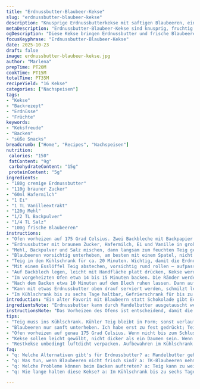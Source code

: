 ```yaml
---
title: "Erdnussbutter-Blaubeer-Kekse"
slug: "erdnussbutter-blaubeer-kekse"
description: "Knusprige Erdnussbutterkekse mit saftigen Blaubeeren, eine kleine Abwandlung eines klassischen Rezepts. Brauner Zucker und Hafermilch statt normaler Milch, um Geschmack und Textur leicht zu verändern. Blaubeeren sorgen für frisch-fruchtige Stückchen im Teig, die beim Backen leicht aufplatzen können, also vorsichtig behandeln. Kühlschrankzeit wird verlängert, damit der Teig fester wird und die Kekse formstabil bleiben. Backzeit leicht verlängert, da die Feuchtigkeit der Blaubeeren mehr Dampf gibt. Reinigungstipps und Alternativen bei fehlenden Zutaten. "
metaDescription: "Erdnussbutter-Blaubeer-Kekse sind knusprig, fruchtig und eine besondere Abwandlung. Perfekt für Teeliebhaber."
ogDescription: "Diese Kekse bringen Erdnussbutter und frische Blaubeeren auf köstliche Weise zusammen. Ideal für jeden Keksfreund."
focusKeyphrase: "Erdnussbutter-Blaubeer-Kekse"
date: 2025-10-23
draft: false
image: erdnussbutter-blaubeer-kekse.jpg
author: "Marlena"
prepTime: PT20M
cookTime: PT15M
totalTime: PT35M
recipeYield: "16 Kekse"
categories: ["Nachspeisen"]
tags:
- "Kekse"
- "Backrezept"
- "Erdnüsse"
- "Früchte"
keywords:
- "Keksfreude"
- "Backen"
- "süße Snacks"
breadcrumb: ["Home", "Recipes", "Nachspeisen"]
nutrition: 
 calories: "150"
 fatContent: "9g"
 carbohydrateContent: "15g"
 proteinContent: "5g"
ingredients:
- "180g cremige Erdnussbutter"
- "110g brauner Zucker"
- "60ml Hafermilch"
- "1 Ei"
- "1 TL Vanilleextrakt"
- "120g Mehl"
- "1/2 TL Backpulver"
- "1/4 TL Salz"
- "100g frische Blaubeeren"
instructions:
- "Ofen vorheizen auf 175 Grad Celsius. Zwei Backbleche mit Backpapier auslegen, beiseitestellen."
- "Erdnussbutter mit braunem Zucker, Hafermilch, Ei und Vanille in großer Schüssel mit Schneebesen streifenfrei verrühren. Nicht zu doll rühren, sonst wird der Teig zäh."
- "Mehl, Backpulver und Salz mischen, dann langsam zum feuchten Teig geben. Nur so lange rühren, bis alles verbunden ist. Zu viel Mischen führt zu harten Keksen."
- "Blaubeeren vorsichtig unterheben, am besten mit einem Spatel, nicht zu viel drücken, sonst entstehen blaue Flecken im Teig und Konsistenz leidet."
- "Teig in den Kühlschrank für ca. 20 Minuten. Wichtig, damit die Erdnussbutter fest wird und der Teig sich besser formen lässt."
- "Mit einem Esslöffel Teig abstechen, vorsichtig rund rollen – aufpassen, dass die Blaubeeren nicht zerplatzen. Etwa 16 Kugeln formen."
- "Auf Backblech legen, leicht mit Handfläche platt drücken, Kekse werden sonst zu dick und innen roh."
- "Im vorgeheizten Ofen etwa 14 bis 15 Minuten backen. Die Ränder werden goldbraun, die Mitte fühlt sich noch weich an, das ist gut. Kekse härten beim Abkühlen nach."
- "Nach dem Backen etwa 10 Minuten auf dem Blech ruhen lassen. Dann auf Gitter übertragen und komplett auskühlen lassen. Kekse bekommen dann die perfekte Textur."
- "Kann mit etwas Erdnussbutter oben drauf serviert werden, schmilzt leicht durch Restwärme – Aroma kommt noch besser raus."
- "Im Kühlschrank bis zu sechs Tage haltbar, Gefrierschrank für bis zu drei Monate möglich. Vor dem Essen wieder leicht knusprig backen oder auftauen lassen."
introduction: "Ein alter Favorit mit Blaubeern statt Schokolade gibt Ecken mit diesem besonderen Kick. Erdnussbutter alleine macht den Teig zu klebrig, also brauner Zucker und Hafermilch ein bisschen für mehr Feuchtigkeit und Balance rein. Ich habe gelernt, dass Teigruhe im Kühlschrank fast unabdingbar ist, sonst zerfließen die Kekse, dann landet man mit unausgebackenen Mitten. Blaubeeren vorsichtig falten, lieber zu wenig als zu viel quetschen, sonst endet man mit blauen Flecken überall auf der Arbeitsfläche. Das Aroma von gerösteter Erdnussbutter kommt erst nach dem Backen richtig durch. Optimal, wenn die Kekse außen knusprig sind und innen noch weich. Ein bisschen wie der perfekte Kompromiss zwischen Keks und Muffin."
ingredientsNote: "Erdnussbutter kann durch Mandelbutter ausgetauscht werden, dann ist der Geschmack nussiger und milder, eignet sich besonders, wenn man allergikerfreundlich bleiben will. Statt normaler Milch Hafermilch, Mandeldrink oder Sojamilch verwenden für leichte Geschmacksvariationen und mehr Cremigkeit. Brauner Zucker sorgt für Feuchtigkeit und Karamellnoten, wenn nichts anderes da ist, klappt auch weißer Zucker, dann aber etwa 10g weniger nehmen, sonst wird es zu süß. Mehl kann durch Dinkelmehl ersetzt werden, macht das Backwerk etwas herzhafter, klappt gut mit kräftiger Erdnussbutter. Frische Blaubeeren sind Pflicht für den frischen Geschmack – TK-Blaubeeren sind Backoption, unbedingt vorher auftauen und Wasser abgießen, sonst zerfließt der Teig. Wenn Blaubeeren nicht schmecken, passen auch gehackte Cranberries oder kleine Apfelwürfel."
instructionsNote: "Das Vorheizen des Ofens ist entscheidend, damit die Kekse gleichmäßig gebacken werden und nicht auseinanderlaufen. Backpapier verhindert Ankleben und sorgt für gleichmäßige Hitzeaufnahme, ansonsten mit Silikonmatten ähnlicher Effekt. Die Kombination von feuchten Zutaten zuerst, dann trockene langsam einrieseln lassen, spart Rühren und vermeidet Überarbeitung des Teigs. Blaubeeren wirklich sanft falten, am besten aufheben und mit flachen Bewegungen unterheben, sonst zerplatzen sie und der Teig wird matschig. Kühlschrankphase ist nicht nur für Formbarkeit wichtig, sondern auch damit sich Aromen setzen und Backtriebstoffe aktiviert werden. Beim Formen auf saubere Hände achten, kaltes Wasser oder leicht bemehlte Finger helfen, klebrigen Teig zu kontrollieren. Plattdrücken der Kugeln ist wichtig, damit sie sich gleichmäßig ausbreiten; schrumpfen sonst beim Backen auseinander und bleiben zu dick. Die Backzeit richtet sich nach Farbe der Ränder und Festigkeit bei leichtem Drücken – völlig weich soll die Mitte nicht sein. Ruhe nach dem Backen auf dem Blech ist kein Zufall, denn heiße Kekse zerfallen leicht, sind mollig und brüchig. Durch das langsame Abkühlen auf Gitter hören sie auf zu schwitzen und bekommen knusprige Ränder. Reste unbedingt luftdicht packen, sonst werden sie schnell trocken. Wer wenig Zeit hat, kann Teig auch einfrieren und portionsweise frisch backen."
tips:
- "Teig muss ins Kühlschrank. Kühler Teig bleibt in Form; sonst verlaufen die Kekse. Lieber länger kühlen! Aromen setzen sich besser, wenn der Teig ruht. Habe oft mittendrin geschummelt, führte zu chaotischen Resultaten; also besser fest bleiben."
- "Blaubeeren nur sanft unterheben. Ich habe erst zu fest gedrückt; Teig wurde blau. Die Beeren sind empfindlich; eher zurückhaltend arbeiten. Transparente und zarte Beeren machen den Keks nicht matschig. Flache Bewegungen, bisschen wie beim Sushi machen."
- "Ofen vorheizen auf genau 175 Grad Celsius. Wenn nicht bis zum Schluss erreicht, Kekse werden ungleichmäßig; einem waren sie zu weich, andere hart. Immer gleichmäßige Hitze ist wichtig. Stimmt die Temperatur, erhaltet ihr die perfekte Konsistenz."
- "Kekse sollen leicht gewölbt, nicht dicker als ein Daumen sein. Wenn zu dick, bleibt die Mitte roh. Lieber mit der Hand platt drücken, gleichmäßig verteilen. Ich mache das meist mit der Hand. Perfekt! Schöne goldene Ränder sind ein Zeichen."
- "Restkekse unbedingt luftdicht verpacken. Aufbewahren im Kühlschrank oder Gefrierfach. Ich habe mal die Tüte offen gelassen; dann wurden sie schnell hart. Einmal aufgetaut, zurück in den Ofen für paar Minuten für knusprige Ränder."
faq:
- "q: Welche Alternativen gibt's für Erdnussbutter? a: Mandelbutter geht auch, nussiger Geschmack. Aber ist milder, nicht so intensiv. Auch interessant. Cashewbutter liefert feinen Geschmack; aber: Konsistenz variiert."
- "q: Was tun, wenn Blaubeeren nicht frisch sind? a: TK-Blaubeeren nehmen, das ist auch eine Option. Vor Gebrauch auftauen; Wasser abgießen, sonst matschig. Oder Äpfel, Cranberries nutzen. Alles kann klappen."
- "q: Welche Probleme können beim Backen auftreten? a: Teig kann zu weich sein. Dann Kühlschrankzeit verlängern, fest wird's besser aussehen. Auch zu wenig Backzeit führt zu roh. Kontrolle ist wichtig; nach ca. 14 Minuten nachsehen."
- "q: Wie lange halten diese Kekse? a: Im Kühlschrank bis zu sechs Tage, aber sicher luftdicht verpacken. Gefrierfach eine tolle Option, drei Monate. Auftauen, wieder knusprig backen. Dann schmecken sie am besten."

---
```

